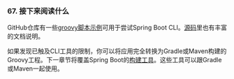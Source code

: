 ### 67. 接下来阅读什么

GitHub仓库有一些[groovy脚本示例](https://github.com/spring-projects/spring-boot/tree/v2.0.0.RELEASE/spring-boot-project/spring-boot-cli/samples)可用于尝试Spring Boot CLI。[源码](https://github.com/spring-projects/spring-boot/tree/v2.0.0.RELEASE/spring-boot-project/spring-boot-cli/src/main/java/org/springframework/boot/cli)里也有丰富的文档说明。

如果发现已触及CLI工具的限制，你可以将应用完全转换为Gradle或Maven构建的Groovy工程。下一章节将覆盖Spring Boot的[构建工具](https://docs.spring.io/spring-boot/docs/2.0.0.RELEASE/reference/htmlsingle/#build-tool-plugins)。这些工具可以跟Gradle或Maven一起使用。
